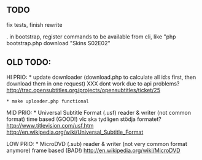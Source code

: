## TODO

fix tests, finish rewrite

. in bootstrap, register commands to be available from cli,
  like "php bootstrap.php download "Skins S02E02"





## OLD TODO:

HI PRIO:
    * update downloader (download.php to calculate all id:s first, then download them in one request)
        XXX dont work due to api problems?
        http://trac.opensubtitles.org/projects/opensubtitles/ticket/25

    * make uploader.php functional



MID PRIO:
    * Universal Subtitle Format (.usf) reader & writer (not common format)
        time based (GOOD!)
        vlc ska tydligen stödja formatet?
        http://www.titlevision.com/usf.htm
        http://en.wikipedia.org/wiki/Universal_Subtitle_Format



LOW PRIO:
    * MicroDVD (.sub) reader & writer (not very common format anymore)
        frame based (BAD!)
        http://en.wikipedia.org/wiki/MicroDVD

